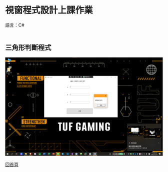 <h1> 視窗程式設計上課作業 </h1>
語言：C#
<br><br>
<h2>三角形判斷程式</h2>

<img src="https://github.com/iambjlu/CS_class/raw/master/Triangle/Readme_src/2021-11-17 170151.png"></img>

<pre><a href="https://github.com/iambjlu/CS_class">回首頁</a></pre>
